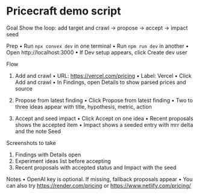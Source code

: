 # Pricecraft demo script

Goal
Show the loop: add target and crawl → propose → accept → impact seed

Prep
• Run `npx convex dev` in one terminal
• Run `npm run dev` in another
• Open http://localhost:3000
• If Dev setup appears, click Create dev user

Flow
1) Add and crawl
   • URL: https://vercel.com/pricing
   • Label: Vercel
   • Click Add and crawl
   • In Findings, open Details to show parsed prices and source

2) Propose from latest finding
   • Click Propose from latest finding
   • Two to three ideas appear with title, hypothesis, metric, action

3) Accept and seed impact
   • Click Accept on one idea
   • Recent proposals shows the accepted item
   • Impact shows a seeded entry with mrr delta and the note Seed

Screenshots to take
1) Findings with Details open
2) Experiment ideas list before accepting
3) Recent proposals with accepted status and Impact with the seed

Notes
• OpenAI key is optional. If missing, fallback proposals appear
• You can also try https://render.com/pricing or https://www.netlify.com/pricing/
